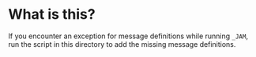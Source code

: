 # What is this?

If you encounter an exception for message definitions while running `_JAM`, run the script in this directory to add the missing message definitions.
